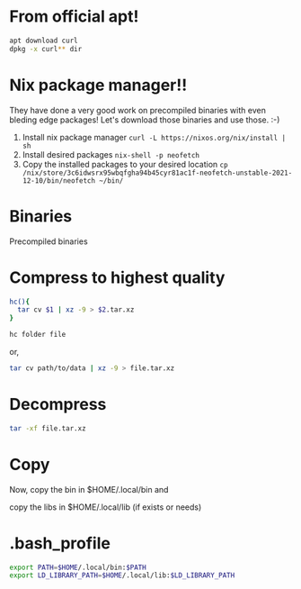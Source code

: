 # From official apt!

```bash
apt download curl
dpkg -x curl** dir
```

# Nix package manager!!
They have done a very good work on precompiled binaries with even bleding edge packages! Let's download those binaries and use those. :-)
1. Install nix package manager ```curl -L https://nixos.org/nix/install | sh```
2. Install desired packages ```nix-shell -p neofetch```
3. Copy the installed packages to your desired location ```cp /nix/store/3c6idwsrx95wbqfgha94b45cyr81ac1f-neofetch-unstable-2021-12-10/bin/neofetch ~/bin/```
# Binaries
Precompiled binaries

# Compress to highest quality
```bash
hc(){
  tar cv $1 | xz -9 > $2.tar.xz
}
```

```bash
hc folder file
```

or,

```bash
tar cv path/to/data | xz -9 > file.tar.xz
```

# Decompress
```bash
tar -xf file.tar.xz
```

# Copy
Now, copy the bin in $HOME/.local/bin and 

copy the libs in $HOME/.local/lib (if exists or needs)

# .bash_profile
```bash
export PATH=$HOME/.local/bin:$PATH
export LD_LIBRARY_PATH=$HOME/.local/lib:$LD_LIBRARY_PATH
```
